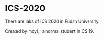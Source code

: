 # ICS-2020

There are labs of ICS 2020 in Fudan University.

Created by moyi，a normal student in CS 19.
